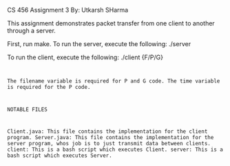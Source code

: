 CS 456 Assignment 3
By: Utkarsh SHarma

This assignment demonstrates packet transfer from one client to another through a server.

First, run make.
To run the server, execute the following:
./server

To run the client, execute the following:
./client <host> <port> {F/P/G}<code> <filename> <time>

The filename variable is required for P and G code. The time variable is required for the P code. 

NOTABLE FILES

Client.java:
	This file contains the implementation for the client program.
Server.java:
	This file contains the implementation for the server program, whos job is to just transmit data between clients.
client:
	This is a bash script which executes Client.
server:
	This is a bash script which executes Server.



